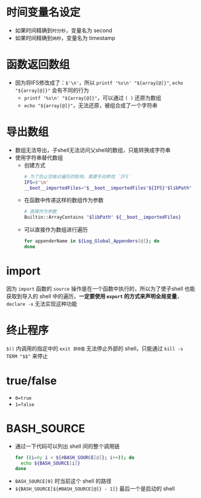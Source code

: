 # 时间变量名设定
- 如果时间精确到`时分秒`，变量名为 second
- 如果时间精确到`纳秒`，变量名为 timestamp

# 函数返回数组
- 因为将IFS修改成了：`$'\n'`，所以 `printf '%s\n' "${array[@]}"`, `echo "${array[@]}"` 会有不同的行为
    - `printf '%s\n' "${array[@]}"`，可以通过 `( )` 还原为数组
    - `echo "${array[@]}"`，无法还原，被组合成了一个字符串


# 导出数组
- 数组无法导出，子shell无法访问父shell的数组，只能转换成字符串
- 使用字符串替代数组
    - 创建方式
        ```sh
        # 为了防止空格对遍历的影响，需要手动修改 `IFS`
        IFS=$'\n'
        __boot__importedFiles="$__boot__importedFiles"${IFS}"$libPath"
        ```
    - 在函数中传递这样的数组作为参数
        ```sh
        # 直接作为参数
        Builtin::ArrayContains "$libPath" ${__boot__importedFiles}
        ```
    - 可以直接作为数组进行遍历
        ```sh
        for appenderName in ${Log_Global_Appenders[@]}; do
        done
        ```

# import
因为 `import` 函数的 `source` 操作是在一个函数中执行的，所以为了使子shell 也能获取到导入的 shell 中的遍历，**一定要使用 `export` 的方式来声明全局变量**，`declare -x` 无法实现这种功能

# 终止程序
`$()` 内调用的指定中的 `exit 非0值` 无法停止外部的 shell，只能通过 `kill -s TERM "$$"` 来停止

# true/false
- `0=true`
- `1=false`

# BASH_SOURCE
- 通过一下代码可以列出 shell 间的整个调用链
    ```sh
    for ((i=0; i < ${#BASH_SOURCE[@]}; i++)); do
      echo ${BASH_SOURCE[i]}
    done
    ```
- `BASH_SOURCE[0]` 时当前这个 shell 的路径
- `${BASH_SOURCE[${#BASH_SOURCE[@]} - 1]}` 最后一个是启动的 shell
